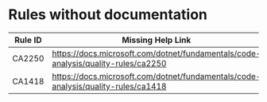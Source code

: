 # Rules without documentation

Rule ID | Missing Help Link | Title |
--------|-------------------|-------|
CA2250 | <https://docs.microsoft.com/dotnet/fundamentals/code-analysis/quality-rules/ca2250> | Use 'ThrowIfCancellationRequested' |
CA1418 | <https://docs.microsoft.com/dotnet/fundamentals/code-analysis/quality-rules/ca1418> | Use valid platform string |
